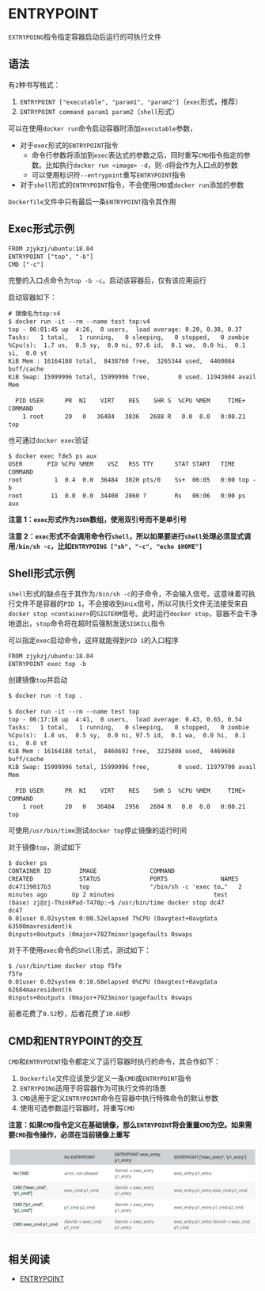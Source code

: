 
# ENTRYPOINT

`EXTRYPOING`指令指定容器启动后运行的可执行文件

## 语法

有`2`种书写格式：

1. `ENTRYPOINT ["executable", "param1", "param2"]`（`exec`形式，推荐）
2. `ENTRYPOINT command param1 param2`（`shell`形式）

可以在使用`docker run`命令启动容器时添加`executable`参数，

* 对于`exec`形式的`ENTRYPOINT`指令
    * 命令行参数将添加到`exec`表达式的参数之后，同时重写`CMD`指令指定的参数。比如执行`docker run <image> -d`，则`-d`将会作为入口点的参数
    * 可以使用标识符`--entrypoint`重写`ENTRYPOINT`指令
* 对于`shell`形式的`ENTRYPOINT`指令，不会使用`CMD`或`docker run`添加的参数

`Dockerfile`文件中只有最后一条`ENTRYPOINT`指令其作用

## Exec形式示例

```
FROM zjykzj/ubuntu:18.04
ENTRYPOINT ["top", "-b"]
CMD ["-c"]
```

完整的入口点命令为`top -b -c`。启动该容器后，仅有该应用运行

启动容器如下：

```
# 镜像名为top:v4
$ docker run -it --rm --name test top:v4
top - 06:01:45 up  4:26,  0 users,  load average: 0.20, 0.38, 0.37
Tasks:   1 total,   1 running,   0 sleeping,   0 stopped,   0 zombie
%Cpu(s):  1.7 us,  0.5 sy,  0.0 ni, 97.6 id,  0.1 wa,  0.0 hi,  0.1 si,  0.0 st
KiB Mem : 16164188 total,  8438760 free,  3265344 used,  4460084 buff/cache
KiB Swap: 15999996 total, 15999996 free,        0 used. 11943604 avail Mem 

  PID USER      PR  NI    VIRT    RES    SHR S  %CPU %MEM     TIME+ COMMAND
    1 root      20   0   36484   3036   2688 R   0.0  0.0   0:00.21 top
```

也可通过`docker exec`验证

```
$ docker exec fde5 ps aux
USER       PID %CPU %MEM    VSZ   RSS TTY      STAT START   TIME COMMAND
root         1  0.4  0.0  36484  3020 pts/0    Ss+  06:05   0:00 top -b
root        11  0.0  0.0  34400  2860 ?        Rs   06:06   0:00 ps aux
```

**注意 1：`exec`形式作为`JSON`数组，使用双引号而不是单引号**

**注意 2：`exec`形式不会调用命令行`shell`，所以如果要进行`shell`处理必须显式调用`/bin/sh -c`，比如`ENTRYPOING ["sh", "-c", "echo $HOME"]`**

## Shell形式示例

`shell`形式的缺点在于其作为`/bin/sh -c`的子命令，不会输入信号。这意味着可执行文件不是容器的`PID 1`，不会接收到`Unix`信号，所以可执行文件无法接受来自`docker stop <container>`的`SIGTERM`信号。此时运行`docker stop`，容器不会干净地退出，`stop`命令将在超时后强制发送`SIGKILL`指令

可以指定`exec`启动命令，这样就能得到`PID 1`的入口程序

```
FROM zjykzj/ubuntu:18.04
ENTRYPOINT exec top -b
```

创建镜像`top`并启动

```
$ docker run -t top .

$ docker run -it --rm --name test top
top - 06:17:18 up  4:41,  0 users,  load average: 0.43, 0.65, 0.54
Tasks:   1 total,   1 running,   0 sleeping,   0 stopped,   0 zombie
%Cpu(s):  1.8 us,  0.5 sy,  0.0 ni, 97.5 id,  0.1 wa,  0.0 hi,  0.1 si,  0.0 st
KiB Mem : 16164188 total,  8468692 free,  3225808 used,  4469688 buff/cache
KiB Swap: 15999996 total, 15999996 free,        0 used. 11979700 avail Mem 

  PID USER      PR  NI    VIRT    RES    SHR S  %CPU %MEM     TIME+ COMMAND
    1 root      20   0   36484   2956   2604 R   0.0  0.0   0:00.21 top
```

可使用`/usr/bin/time`测试`docker top`停止镜像的运行时间

对于镜像`top`，测试如下

```
$ docker ps
CONTAINER ID        IMAGE               COMMAND                  CREATED             STATUS              PORTS               NAMES
dc47139817b3        top                 "/bin/sh -c 'exec to…"   2 minutes ago       Up 2 minutes                            test
(base) zj@zj-ThinkPad-T470p:~$ /usr/bin/time docker stop dc47
dc47
0.01user 0.02system 0:00.52elapsed 7%CPU (0avgtext+0avgdata 63500maxresident)k
0inputs+0outputs (0major+7827minor)pagefaults 0swaps
```

对于不使用`exec`命令的`Shell`形式，测试如下：

```
$ /usr/bin/time docker stop f5fe
f5fe
0.01user 0.02system 0:10.68elapsed 0%CPU (0avgtext+0avgdata 62684maxresident)k
0inputs+0outputs (0major+7923minor)pagefaults 0swaps
```

前者花费了`0.52`秒，后者花费了`10.68`秒

## CMD和ENTRYPOINT的交互

`CMD`和`ENTRYPOINT`指令都定义了运行容器时执行的命令，其合作如下：

1. `Dockerfile`文件应该至少定义一条`CMD`或`ENTRYPOINT`指令
2. `ENTRYPOING`适用于将容器作为可执行文件的场景
3. `CMD`适用于定义`ENTRYPOINT`命令在容器中执行特殊命令的默认参数
4. 使用可选参数运行容器时，将重写`CMD`

**注意：如果`CMD`指令定义在基础镜像，那么`ENTRYPOINT`将会重置`CMD`为空。如果需要`CMD`指令操作，必须在当前镜像上重写**

![](./imgs/cmd-entrypoint.png)

## 相关阅读

* [ENTRYPOINT](https://docs.docker.com/engine/reference/builder/#entrypoint)